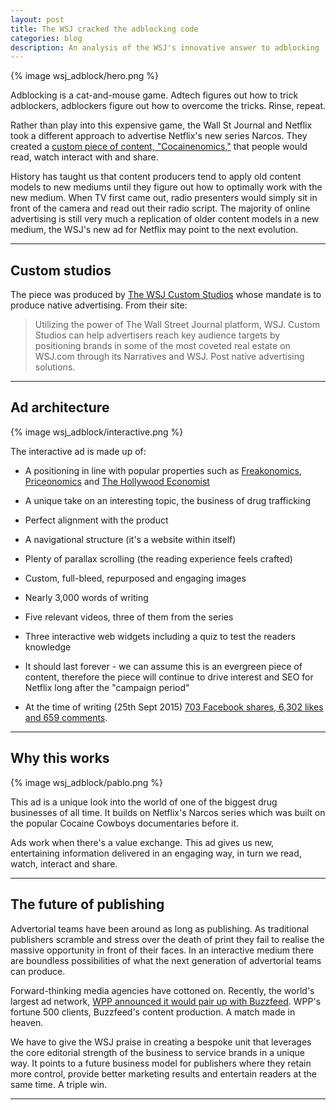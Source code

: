 ```yaml
---
layout: post
title: The WSJ cracked the adblocking code
categories: blog
description: An analysis of the WSJ's innovative answer to adblocking
---
```


{% image wsj_adblock/hero.png %}

Adblocking is a cat-and-mouse game. Adtech figures out how to trick adblockers, adblockers figure out how to overcome the tricks. Rinse, repeat.

Rather than play into this expensive game, the Wall St Journal and Netflix took a different approach to advertise Netflix's new series Narcos. They created a [custom piece of content, "Cocainenomics,"][cocaineconomics] that people would read, watch interact with and share.

History has taught us that content producers tend to apply old content models to new mediums until they figure out how to optimally work with the new medium. When TV first came out, radio presenters would simply sit in front of the camera and read out their radio script. The majority of online advertising is still very much a replication of older content models in a new medium, the WSJ's new ad for Netflix may point to the next evolution.

[cocaineconomics]:http://www.wsj.com/ad/cocainenomics/

***

## Custom studios

The piece was produced by [The WSJ Custom Studios][wsjcustom] whose mandate is to produce native advertising. From their site:

<blockquote>
  Utilizing the power of The Wall Street Journal platform, WSJ. Custom Studios can help advertisers reach key audience targets by positioning brands in some of the most coveted real estate on WSJ.com through its Narratives and WSJ. Post native advertising solutions.
</blockquote>

[wsjcustom]:http://www.wsjdigital.com/wsjcustomstudios

***

## Ad architecture

{% image wsj_adblock/interactive.png %}

The interactive ad is made up of:

* A positioning in line with popular properties such as [Freakonomics][freakonomics], [Priceonomics][priceonomics] and [The Hollywood Economist][thollyeco]

* A unique take on an interesting topic, the business of drug trafficking

* Perfect alignment with the product

* A navigational structure (it's a website within itself)

* Plenty of parallax scrolling (the reading experience feels crafted)

* Custom, full-bleed, repurposed and engaging images

* Nearly 3,000 words of writing

* Five relevant videos, three of them from the series

* Three interactive web widgets including a quiz to test the readers knowledge

* It should last forever - we can assume this is an evergreen piece of content, therefore the piece will continue to drive interest and SEO for Netflix long after the "campaign period"

* At the time of writing (25th Sept 2015) [703 Facebook shares, 6,302 likes and 659 comments][stats].

[freakonomics]:http://freakonomics.com/

[priceonomics]:http://priceonomics.com/

[thollyeco]:http://www.amazon.com/The-Hollywood-Economist-2-0-Financial/dp/1612190502

[stats]:https://engine.priceonomics.com/?url=http://www.wsj.com/ad/cocainenomics/

***

## Why this works

{% image wsj_adblock/pablo.png %}

This ad is a unique look into the world of one of the biggest drug businesses of all time. It builds on Netflix's Narcos series which was built on the popular Cocaine Cowboys documentaries before it.

Ads work when there's a value exchange. This ad gives us new, entertaining information delivered in an engaging way, in turn we read, watch, interact and share.

***

## The future of publishing

Advertorial teams have been around as long as publishing. As traditional publishers scramble and stress over the death of print they fail to realise the massive opportunity in front of their faces. In an interactive medium there are boundless possibilities of what the next generation of advertorial teams can produce.

Forward-thinking media agencies have cottoned on. Recently, the world's largest ad network, [WPP announced it would pair up with Buzzfeed][wppbuzz]. WPP's fortune 500 clients, Buzzfeed's content production. A match made in heaven.

We have to give the WSJ praise in creating a bespoke unit that leverages the core editorial strength of the business to service brands in a unique way. It points to a future business model for publishers where they retain more control, provide better marketing results and entertain readers at the same time. A triple win.

[wppbuzz]:http://www.adweek.com/news/advertising-branding/here-are-perks-buzzfeed-and-wpp-will-get-partnering-each-other-166586

***
